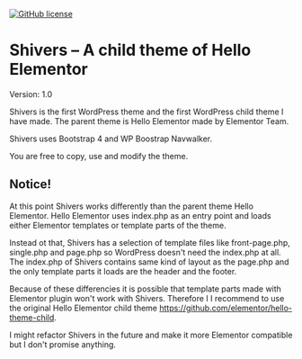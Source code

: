 
[![GitHub license](https://img.shields.io/github/license/Frollio/shivers-theme)](https://github.com/Frollio/shivers-theme/blob/main/LICENSE.md)

# Shivers – A child theme of Hello Elementor

Version: 1.0

Shivers is the first WordPress theme and the first WordPress child theme I have made. The parent theme is Hello Elementor made by Elementor Team.

Shivers uses Bootstrap 4 and WP Boostrap Navwalker.

You are free to copy, use and modify the theme.

## Notice!

At this point Shivers works differently than the parent theme Hello Elementor. Hello Elementor uses index.php as an entry point and loads either Elementor templates or template parts of the theme.

Instead ot that, Shivers has a selection of template files like front-page.php, single.php and page.php so WordPress doesn't need the index.php at all. The index.php of Shivers contains same kind of layout as the page.php and the only template parts it loads are the header and the footer.

Because of these differencies it is possible that template parts made with Elementor plugin won't work with Shivers. Therefore I I recommend to use the original Hello Elementor child theme https://github.com/elementor/hello-theme-child.

I might refactor Shivers in the future and make it more Elementor compatible but I don't promise anything.
